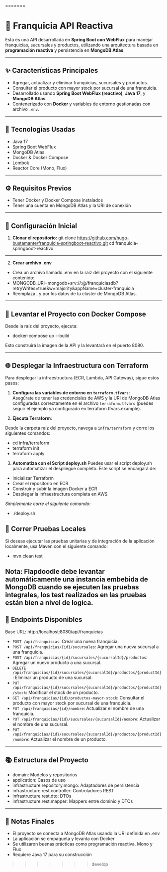 =======
# 🏪 Franquicia API Reactiva

Esta es una API desarrollada en **Spring Boot con WebFlux** para manejar franquicias, sucursales y productos, utilizando una arquitectura basada en **programación reactiva** y persistencia en **MongoDB Atlas**.

---

## ✨ Características Principales

- Agregar, actualizar y eliminar franquicias, sucursales y productos.
- Consultar el producto con mayor stock por sucursal de una franquicia.
- Desarrollado usando **Spring Boot WebFlux (reactivo)**, **Java 17**, y **MongoDB Atlas**.
- Contenerizado con **Docker** y variables de entorno gestionadas con archivo `.env`.

---

## 🚀 Tecnologías Usadas

- Java 17
- Spring Boot WebFlux
- MongoDB Atlas
- Docker & Docker Compose
- Lombok
- Reactor Core (Mono, Flux)

---

## ⚙️ Requisitos Previos

- Tener Docker y Docker Compose instalados
- Tener una cuenta en MongoDB Atlas y la URI de conexión

---

## 🔧 Configuración Inicial

1. **Clonar el repositorio:**
git clone https://github.com/hugo-bustamante/franquicia-springboot-reactivo.git
cd franquicia-springboot-reactivo

---

2. **Crear archivo .env**
- Crea un archivo llamado .env en la raíz del proyecto con el siguiente contenido:
- MONGODB_URI=mongodb+srv://<usuario>:<password>@<cluster-url>/franquiciasdb?retryWrites=true&w=majority&appName=cluster-franquicia
- Reemplaza <usuario>, <password> y <cluster-url> por los datos de tu cluster de MongoDB Atlas.

---

## 🚧 Levantar el Proyecto con Docker Compose
Desde la raíz del proyecto, ejecuta:

- docker-compose up --build

Esto construirá la imagen de la API y la levantará en el puerto 8080.

---

## 🌐 Desplegar la Infraestructura con Terraform

Para desplegar la infraestructura (ECR, Lambda, API Gateway), sigue estos pasos:

1. **Configura las variables de entorno en `terraform.tfvars`**:  
Asegúrate de tener las credenciales de AWS y la URI de MongoDB Atlas configuradas correctamente en el archivo `terraform.tfvars` (puedes seguir el ejemplo ya configurado en terraform.tfvars.example).

2. **Ejecuta Terraform**:

Desde la carpeta raíz del proyecto, navega a `infra/terraform` y corre los siguientes comandos:

- cd infra/terraform
- terraform init
- terraform apply

3. **Automatiza con el Script deploy.sh**
Puedes usar el script deploy.sh para automatizar el despliegue completo. Este script se encargará de:

- Inicializar Terraform
- Crear el repositorio en ECR
- Construir y subir la imagen Docker a ECR
- Desplegar la infraestructura completa en AWS


*Simplemente corre el siguiente comando:*
- ./deploy.sh

## 🧪 Correr Pruebas Locales

Si deseas ejecutar las pruebas unitarias y de integración de la aplicación localmente, usa Maven con el siguiente comando:

- mvn clean test

Nota: Flapdoodle debe levantar automáticamente una instancia embebida de MongoDB cuando se ejecuten las pruebas integrales, los test realizados en las pruebas están bien a nivel de logica.
---

## 🚜 Endpoints Disponibles

Base URL: http://localhost:8080/api/franquicias

- `POST /api/franquicias`: Crear una nueva franquicia.
- `POST /api/franquicias/{id}/sucursales`: Agregar una nueva sucursal a una franquicia.
- `POST /api/franquicias/{id}/sucursales/{sucursalId}/productos`: Agregar un nuevo producto a una sucursal.
- `DELETE /api/franquicias/{id}/sucursales/{sucursalId}/productos/{productId}`: Eliminar un producto de una sucursal.
- `PUT /api/franquicias/{id}/sucursales/{sucursalId}/productos/{productId}/stock`: Modificar el stock de un producto.
- `GET /api/franquicias/{id}/productos-mayor-stock`: Consultar el producto con mayor stock por sucursal de una franquicia.
- `PUT /api/franquicias/{id}/nombre`: Actualizar el nombre de una franquicia.
- `PUT /api/franquicias/{id}/sucursales/{sucursalId}/nombre`: Actualizar el nombre de una sucursal.
- `PUT /api/franquicias/{id}/sucursales/{sucursalId}/productos/{productId}/nombre`: Actualizar el nombre de un producto.

---

## 📚 Estructura del Proyecto
- domain: Modelos y repositorios
- application: Casos de uso
- infrastructure.repository.mongo: Adaptadores de persistencia
- infrastructure.rest.controller: Controladores REST
- infrastructure.rest.dto: DTOs
- infrastructure.rest.mapper: Mappers entre dominio y DTOs

---

## 🚨 Notas Finales

- El proyecto se conecta a MongoDB Atlas usando la URI definida en .env
- La aplicación se empaqueta y levanta con Docker
- Se utilizaron buenas prácticas como programación reactiva, Mono y Flux
- Requiere Java 17 para su construcción
>>>>>>> develop
